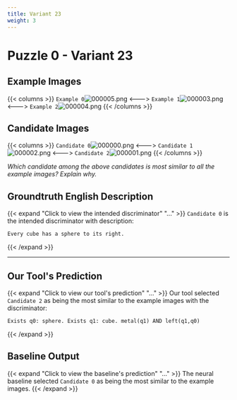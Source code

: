 ```yaml
---
title: Variant 23
weight: 3
---
```


# Puzzle 0 - Variant 23

## Example Images
{{< columns >}}
`Example 0`![000005.png](/clevr-variants/apocope/fovariant-23/render/images/CLEVR_val_000005.png)
<--->
`Example 1`![000003.png](/clevr-variants/apocope/fovariant-23/render/images/CLEVR_val_000003.png)
<--->
`Example 2`![000004.png](/clevr-variants/apocope/fovariant-23/render/images/CLEVR_val_000004.png)
{{< /columns >}}

## Candidate Images
{{< columns >}}
`Candidate 0`![000000.png](/clevr-variants/apocope/fovariant-23/render/images/CLEVR_val_000000.png)
<--->
`Candidate 1`![000002.png](/clevr-variants/apocope/fovariant-23/render/images/CLEVR_val_000002.png)
<--->
`Candidate 2`![000001.png](/clevr-variants/apocope/fovariant-23/render/images/CLEVR_val_000001.png)
{{< /columns >}}

*Which candidate among the above candidates is most similar to all the example images? Explain why.*

## Groundtruth English Description

{{< expand "Click to view the intended discriminator" "..." >}}
`Candidate 0` is the intended discriminator with description:
```plaintext 
Every cube has a sphere to its right.
```
{{< /expand >}}

---



## Our Tool's Prediction

{{< expand "Click to view our tool's prediction" "..." >}}
Our tool selected `Candidate 2` as being the most similar to the example images with the discriminator:
```plaintext
Exists q0: sphere. Exists q1: cube. metal(q1) AND left(q1,q0)
```
{{< /expand >}}



## Baseline Output

{{< expand "Click to view the baseline's prediction" "..." >}}
The neural baseline selected `Candidate 0` as being the most similar to the example images.
{{< /expand >}}

